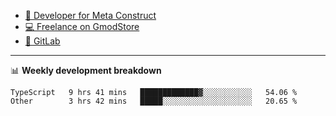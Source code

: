 - [🎈 Developer for Meta Construct](https://metastruct.net)
- [💻 Freelance on GmodStore](https://www.gmodstore.com/users/Tenrys)
- [🦊 GitLab](https://gitlab.com/Tenrys)

---

📊 **Weekly development breakdown**
<!--START_SECTION:waka-->

```text
TypeScript   9 hrs 41 mins   █████████████▓░░░░░░░░░░░   54.06 %
Other        3 hrs 42 mins   █████░░░░░░░░░░░░░░░░░░░░   20.65 %
```

<!--END_SECTION:waka-->
